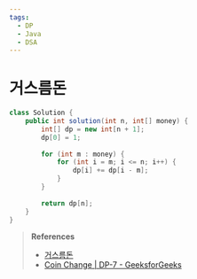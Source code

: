 ```yaml
---
tags:
  - DP
  - Java
  - DSA
---
```

# 거스름돈

```java
class Solution {
    public int solution(int n, int[] money) {
        int[] dp = new int[n + 1];
        dp[0] = 1;
        
        for (int m : money) {
            for (int i = m; i <= n; i++) {
                dp[i] += dp[i - m];
            }
        }
        
        return dp[n];
    }
}
```

> **References**
>
> - [거스름돈](https://school.programmers.co.kr/learn/courses/30/lessons/12907)
> - [Coin Change | DP-7 - GeeksforGeeks](https://www.geeksforgeeks.org/coin-change-dp-7/?ref=rp)

